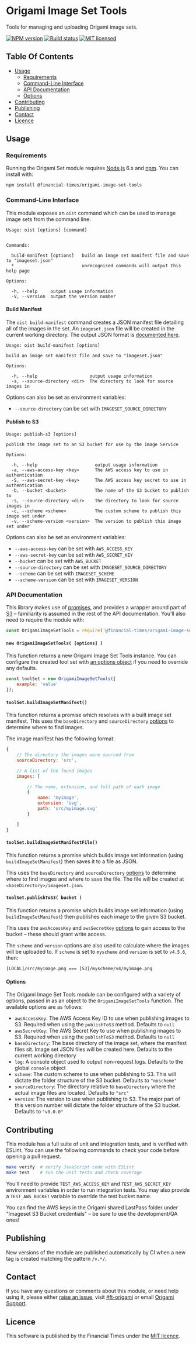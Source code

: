 
Origami Image Set Tools
=======================

Tools for managing and uploading Origami image sets.

[![NPM version](https://img.shields.io/npm/v/@financial-times/origami-image-set-tools.svg)](https://www.npmjs.com/package/@financial-times/origami-image-set-tools)
[![Build status](https://img.shields.io/circleci/project/Financial-Times/origami-image-set-tools.svg)](https://circleci.com/gh/Financial-Times/origami-image-set-tools)
[![MIT licensed](https://img.shields.io/badge/license-MIT-blue.svg)][license]


Table Of Contents
-----------------

  - [Usage](#usage)
    - [Requirements](#requirements)
    - [Command-Line Interface](#command-line-interface)
    - [API Documentation](#api-documentation)
    - [Options](#options)
  - [Contributing](#contributing)
  - [Publishing](#publishing)
  - [Contact](#contact)
  - [Licence](#licence)


Usage
-----

### Requirements

Running the Origami Set module requires [Node.js] 6.x and [npm]. You can install with:

```sh
npm install @financial-times/origami-image-set-tools
```

### Command-Line Interface

This module exposes an `oist` command which can be used to manage image sets from the command line:

```
Usage: oist [options] [command]


Commands:

  build-manifest [options]   build an image set manifest file and save to "imageset.json"
  *                          unrecognised commands will output this help page

Options:

  -h, --help     output usage information
  -V, --version  output the version number
```

#### Build Manifest

The `oist build-manifest` command creates a JSON manifest file detailing all of the images in the set. An `imageset.json` file will be created in the current working directory. The output JSON format is [documented here](#toolsetgenerateimagesetinfo).

```
Usage: oist build-manifest [options]

build an image set manifest file and save to "imageset.json"

Options:

  -h, --help                    output usage information
  -s, --source-directory <dir>  The directory to look for source images in
```

Options can also be set as environment variables:

  - `--source-directory` can be set with `IMAGESET_SOURCE_DIRECTORY`

#### Publish to S3

```
Usage: publish-s3 [options]

publish the image set to an S3 bucket for use by the Image Service

Options:

  -h, --help                      output usage information
  -a, --aws-access-key <key>      The AWS access key to use in authentication
  -S, --aws-secret-key <key>      The AWS access key secret to use in authentication
  -b, --bucket <bucket>           The name of the S3 bucket to publish to
  -s, --source-directory <dir>    The directory to look for source images in
  -c, --scheme <scheme>           The custom scheme to publish this image set under
  -v, --scheme-version <version>  The version to publish this image set under
```

Options can also be set as environment variables:

  - `--aws-access-key` can be set with `AWS_ACCESS_KEY`
  - `--aws-secret-key` can be set with `AWS_SECRET_KEY`
  - `--bucket` can be set with `AWS_BUCKET`
  - `--source-directory` can be set with `IMAGESET_SOURCE_DIRECTORY`
  - `--scheme` can be set with `IMAGESET_SCHEME`
  - `--scheme-version` can be set with `IMAGESET_VERSION`

### API Documentation

This library makes use of [promises], and provides a wrapper around part of [S3] – familiarity is assumed in the rest of the API documentation. You'll also need to require the module with:

```js
const OrigamiImageSetTools = require('@financial-times/origami-image-set-tools');
```

#### `new OrigamiImageSetTools( [options] )`

This function returns a new Origami Image Set Tools instance. You can configure the created tool set with [an options object](#options) if you need to override any defaults.

```js
const toolSet = new OrigamiImageSetTools({
    example: 'value'
});
```

#### `toolSet.buildImageSetManifest()`

This function returns a promise which resolves with a built image set manifest. This uses the `baseDirectory` and `sourceDirectory` [options](#options) to determine where to find images.

The image manifest has the following format:

```js
{
    // The directory the images were sourced from
    sourceDirectory: 'src',

    // A list of the found images
    images: [

        // The name, extension, and full path of each image
        {
            name: 'myimage',
            extension: 'svg',
            path: 'src/myimage.svg'
        }

    ]
}
```

#### `toolSet.buildImageSetManifestFile()`

This function returns a promise which builds image set information (using `buildImageSetManifest`) then saves it to a file as JSON.

This uses the `baseDirectory` and `sourceDirectory` [options](#options) to determine where to find images and where to save the file. The file will be created at `<baseDirectory>/imageset.json`.

#### `toolSet.publishToS3( bucket )`

This function returns a promise which builds image set information (using `buildImageSetManifest`) then publishes each image to the given S3 bucket.

This uses the `awsAccessKey` and `awsSecretKey` [options](#options) to gain access to the bucket – these should grant write access.

The `scheme` and `version` options are also used to calculate where the images will be uploaded to. If `scheme` is set to `myscheme` and `version` is set to `v4.5.6`, then:

```
[LOCAL]/src/myimage.png === [S3]/myscheme/v4/myimage.png
```

#### Options

The Origami Image Set Tools module can be configured with a variety of options, passed in as an object to the `OrigamiImageSetTools` function. The available options are as follows:

  - `awsAccessKey`: The AWS Access Key ID to use when publishing images to S3. Required when using the `publishToS3` method. Defaults to `null`
  - `awsSecretKey`: The AWS Secret Key to use when publishing images to S3. Required when using the `publishToS3` method. Defaults to `null`
  - `baseDirectory`: The base directory of the image set, where the manifest files sit. Image set JSON files will be created here. Defaults to the current working directory
  - `log`: A console object used to output non-request logs. Defaults to the global `console` object
  - `scheme`: The custom scheme to use when publishing to S3. This will dictate the folder structure of the S3 bucket. Defaults to `"noscheme"`
  - `sourceDirectory`: The directory relative to `baseDirectory` where the actual image files are located. Defaults to `"src"`
  - `version`: The version to use when publishing to S3. The major part of this version number will dictate the folder structure of the S3 bucket. Defaults to `"v0.0.0"`


Contributing
------------

This module has a full suite of unit and integration tests, and is verified with ESLint. You can use the following commands to check your code before opening a pull request.

```sh
make verify  # verify JavaScript code with ESLint
make test    # run the unit tests and check coverage
```

You'll need to provide `TEST_AWS_ACCESS_KEY` and `TEST_AWS_SECRET_KEY` environment variables in order to run integration tests. You may also provide a `TEST_AWS_BUCKET` variable to override the test bucket name.

You can find the AWS keys in the Origami shared LastPass folder under "Imageset S3 Bucket credentials" – be sure to use the development/QA ones!


Publishing
----------

New versions of the module are published automatically by CI when a new tag is created matching the pattern `/v.*/`.


Contact
-------

If you have any questions or comments about this module, or need help using it, please either [raise an issue][issues], visit [#ft-origami] or email [Origami Support].


Licence
-------

This software is published by the Financial Times under the [MIT licence][license].



[#ft-origami]: https://financialtimes.slack.com/messages/ft-origami/
[environment variables]: https://en.wikipedia.org/wiki/Environment_variable
[issues]: https://github.com/Financial-Times/origami-image-set-tools/issues
[license]: http://opensource.org/licenses/MIT
[node.js]: https://nodejs.org/
[npm]: https://www.npmjs.com/
[origami support]: mailto:origami-support@ft.com
[promises]: https://developer.mozilla.org/en/docs/Web/JavaScript/Reference/Global_Objects/Promise
[s3]: https://en.wikipedia.org/wiki/Amazon_S3
